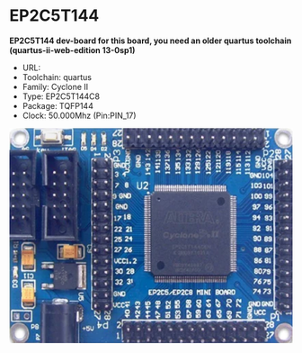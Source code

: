 # EP2C5T144
**EP2C5T144 dev-board
for this board, you need an older quartus toolchain (quartus-ii-web-edition 13-0sp1)**

* URL: []()
* Toolchain: quartus
* Family: Cyclone II
* Type: EP2C5T144C8
* Package: TQFP144
* Clock: 50.000Mhz (Pin:PIN_17)

![board.png](board.png)


